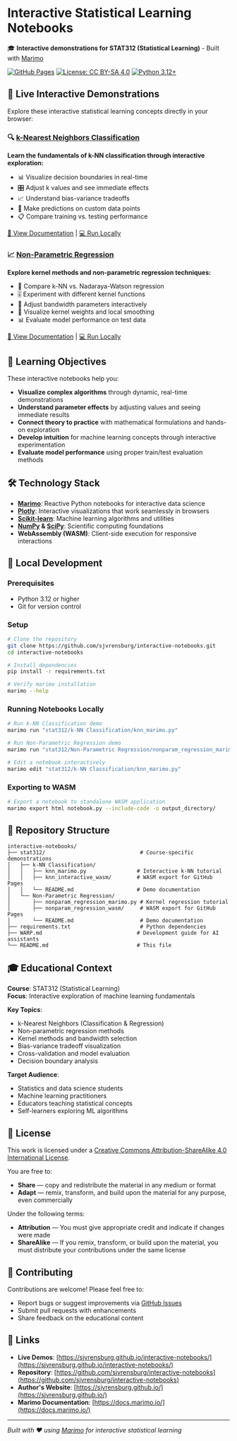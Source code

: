 # Interactive Statistical Learning Notebooks

🎓 **Interactive demonstrations for STAT312 (Statistical Learning)** - Built with [Marimo](https://marimo.io/)

[![GitHub Pages](https://img.shields.io/badge/GitHub%20Pages-Live%20Demos-blue)](https://sjvrensburg.github.io/interactive-notebooks/)
[![License: CC BY-SA 4.0](https://img.shields.io/badge/License-CC%20BY--SA%204.0-lightgrey.svg)](https://creativecommons.org/licenses/by-sa/4.0/)
[![Python 3.12+](https://img.shields.io/badge/python-3.12+-blue.svg)](https://www.python.org/downloads/)

## 🚀 Live Interactive Demonstrations

Explore these interactive statistical learning concepts directly in your browser:

### 🔍 [k-Nearest Neighbors Classification](https://sjvrensburg.github.io/interactive-notebooks/stat312/k-NN%20Classification/knn_interactive_wasm/)

**Learn the fundamentals of k-NN classification through interactive exploration:**
- 📊 Visualize decision boundaries in real-time
- 🎛️ Adjust k values and see immediate effects
- 📈 Understand bias-variance tradeoffs
- 🎯 Make predictions on custom data points
- 📋 Compare training vs. testing performance

[📖 View Documentation](./stat312/k-NN%20Classification/README.md) | [💻 Run Locally](./stat312/k-NN%20Classification/knn_marimo.py)

### 📈 [Non-Parametric Regression](https://sjvrensburg.github.io/interactive-notebooks/stat312/Non-Parametric%20Regression/nonparam_regression_wasm/)

**Explore kernel methods and non-parametric regression techniques:**
- 🔧 Compare k-NN vs. Nadaraya-Watson regression
- 🎚️ Experiment with different kernel functions
- 📐 Adjust bandwidth parameters interactively
- 🎪 Visualize kernel weights and local smoothing
- 📊 Evaluate model performance on test data

[📖 View Documentation](./stat312/Non-Parametric%20Regression/README.md) | [💻 Run Locally](./stat312/Non-Parametric%20Regression/nonparam_regression_marimo.py)

## 🎯 Learning Objectives

These interactive notebooks help you:

- **Visualize complex algorithms** through dynamic, real-time demonstrations
- **Understand parameter effects** by adjusting values and seeing immediate results
- **Connect theory to practice** with mathematical formulations and hands-on exploration
- **Develop intuition** for machine learning concepts through interactive experimentation
- **Evaluate model performance** using proper train/test evaluation methods

## 🛠️ Technology Stack

- **[Marimo](https://marimo.io/)**: Reactive Python notebooks for interactive data science
- **[Plotly](https://plotly.com/)**: Interactive visualizations that work seamlessly in browsers
- **[Scikit-learn](https://scikit-learn.org/)**: Machine learning algorithms and utilities
- **[NumPy](https://numpy.org/) & [SciPy](https://scipy.org/)**: Scientific computing foundations
- **WebAssembly (WASM)**: Client-side execution for responsive interactions

## 🔧 Local Development

### Prerequisites
- Python 3.12 or higher
- Git for version control

### Setup
```bash
# Clone the repository
git clone https://github.com/sjvrensburg/interactive-notebooks.git
cd interactive-notebooks

# Install dependencies
pip install -r requirements.txt

# Verify marimo installation
marimo --help
```

### Running Notebooks Locally
```bash
# Run k-NN Classification demo
marimo run "stat312/k-NN Classification/knn_marimo.py"

# Run Non-Parametric Regression demo
marimo run "stat312/Non-Parametric Regression/nonparam_regression_marimo.py"

# Edit a notebook interactively
marimo edit "stat312/k-NN Classification/knn_marimo.py"
```

### Exporting to WASM
```bash
# Export a notebook to standalone WASM application
marimo export html notebook.py --include-code -o output_directory/
```

## 📁 Repository Structure

```
interactive-notebooks/
├── stat312/                              # Course-specific demonstrations
│   ├── k-NN Classification/
│   │   ├── knn_marimo.py                # Interactive k-NN tutorial
│   │   ├── knn_interactive_wasm/        # WASM export for GitHub Pages
│   │   └── README.md                    # Demo documentation
│   └── Non-Parametric Regression/
│       ├── nonparam_regression_marimo.py # Kernel regression tutorial
│       ├── nonparam_regression_wasm/     # WASM export for GitHub Pages
│       └── README.md                     # Demo documentation
├── requirements.txt                      # Python dependencies
├── WARP.md                              # Development guide for AI assistants
└── README.md                            # This file
```

## 🎓 Educational Context

**Course**: STAT312 (Statistical Learning)  
**Focus**: Interactive exploration of machine learning fundamentals

**Key Topics**:
- k-Nearest Neighbors (Classification & Regression)
- Non-parametric regression methods
- Kernel methods and bandwidth selection  
- Bias-variance tradeoff visualization
- Cross-validation and model evaluation
- Decision boundary analysis

**Target Audience**:
- Statistics and data science students
- Machine learning practitioners
- Educators teaching statistical concepts
- Self-learners exploring ML algorithms

## 📄 License

This work is licensed under a [Creative Commons Attribution-ShareAlike 4.0 International License](https://creativecommons.org/licenses/by-sa/4.0/).

You are free to:
- **Share** — copy and redistribute the material in any medium or format
- **Adapt** — remix, transform, and build upon the material for any purpose, even commercially

Under the following terms:
- **Attribution** — You must give appropriate credit and indicate if changes were made
- **ShareAlike** — If you remix, transform, or build upon the material, you must distribute your contributions under the same license

## 🤝 Contributing

Contributions are welcome! Please feel free to:
- Report bugs or suggest improvements via [GitHub Issues](https://github.com/sjvrensburg/interactive-notebooks/issues)
- Submit pull requests with enhancements
- Share feedback on the educational content

## 🔗 Links

- **Live Demos**: [https://sjvrensburg.github.io/interactive-notebooks/](https://sjvrensburg.github.io/interactive-notebooks/)
- **Repository**: [https://github.com/sjvrensburg/interactive-notebooks](https://github.com/sjvrensburg/interactive-notebooks)
- **Author's Website**: [https://sjvrensburg.github.io/](https://sjvrensburg.github.io/)
- **Marimo Documentation**: [https://docs.marimo.io/](https://docs.marimo.io/)

---

*Built with ❤️ using [Marimo](https://marimo.io/) for interactive statistical learning*
